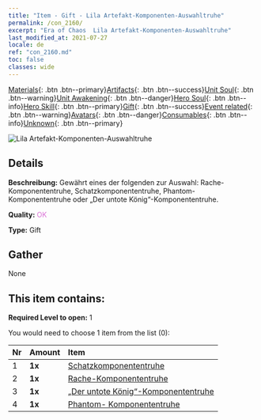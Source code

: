 ```yaml
---
title: "Item - Gift - Lila Artefakt-Komponenten-Auswahltruhe"
permalink: /con_2160/
excerpt: "Era of Chaos  Lila Artefakt-Komponenten-Auswahltruhe"
last_modified_at: 2021-07-27
locale: de
ref: "con_2160.md"
toc: false
classes: wide
---
```

 [Materials](/ItemsDE/){: .btn .btn--primary}[Artifacts](/ItemsDE/Artifacts/){: .btn .btn--success}[Unit Soul](/ItemsDE/UnitSoul/){: .btn .btn--warning}[Unit Awakening](/ItemsDE/UnitAwakening/){: .btn .btn--danger}[Hero Soul](/ItemsDE/HeroSoul/){: .btn .btn--info}[Hero Skill](/ItemsDE/HeroSkill/){: .btn .btn--primary}[Gift](/ItemsDE/Gift/){: .btn .btn--success}[Event related](/ItemsDE/Events/){: .btn .btn--warning}[Avatars](/ItemsDE/Avatars/){: .btn .btn--danger}[Consumables](/ItemsDE/Consumables/){: .btn .btn--info}[Unknown](/ItemsDE/Unknown/){: .btn .btn--primary}

 ![Lila Artefakt-Komponenten-Auswahltruhe](/images/t/i_907046.png)

## Details
 **Beschreibung:** Gewährt eines der folgenden zur Auswahl: Rache-Komponententruhe, Schatzkomponententruhe, Phantom-Komponententruhe oder „Der untote König“-Komponententruhe.

 **Quality:** <span style="color: #DA70D6">OK</span>

 **Type:** Gift

## Gather

  None

## This item contains:

 **Required Level to open:** 1

 You would need to choose 1 item from the list (0):

  | Nr | Amount |     Item    |
  |:---|:-------|:------------|
  | 1 |  **1x** | [Schatzkomponententruhe](/ItemsDE/con_1383/) |  | 
  | 2 |  **1x** | [Rache-Komponententruhe](/ItemsDE/con_1386/) |  | 
  | 3 |  **1x** | [„Der untote König“-Komponententruhe](/ItemsDE/con_1340/) |  | 
  | 4 |  **1x** | [Phantom- Komponententruhe](/ItemsDE/con_1339/) |  | 
